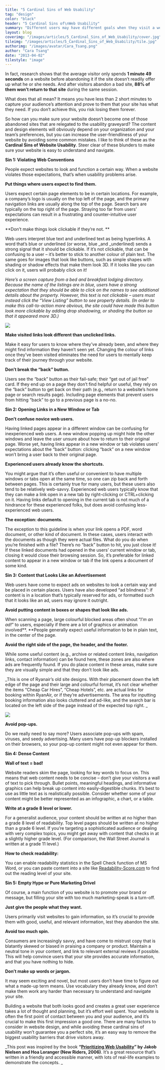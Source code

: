 ```yaml
---
title: "5 Cardinal Sins of Web Usability"
tag: "design"
color: "black"
header: "5 Cardinal Sins of\nWeb Usability"
summary: "Different users may have different goals when they visit a website, but they have one thing in common: they all want to achieve their goals quickly and easily."
layout: blog
coverimg: "/images/articles/5_Cardinal_Sins_of_Web_Usability/cover.jpg"
tileimg: "/images/articles/5_Cardinal_Sins_of_Web_Usability/tile.jpg"
authorimg: "/images/avatar/Cara_Tsang.png"
author: "Cara Tsang"
date: "2013-04-02"
tilestyle: "image"
---
```


In fact, research shows that the average visitor only spends **1 minute 49 seconds** on a website before abandoning it if the site doesn’t readily offer up what he or she needs. And after visitors abandon a bad site, **88% of them won’t return to that site** during the same session.

What does that all mean? It means you have less than 2 short minutes to capture your audience’s attention and prove to them that your site has what they need. If you don’t achieve this, you risk losing them forever.

So how can you make sure your website doesn’t become one of those abandoned sites that are relegated to the usability graveyard? The content and design elements will obviously depend on your organization and your team’s preferences, but you can increase the user-friendliness of your website by avoiding some common mistakes. I like to think of these as the **Cardinal Sins of Website Usability**. Steer clear of these blunders to make sure your website is easy to understand and navigate.

**Sin 1: Violating Web Conventions**

People expect websites to look and function a certain way. When a website violates those expectations, that’s when usability problems arise.

**Put things where users expect to find them.**

Users expect certain page elements to be in certain locations. For example, a company’s logo is usually on the top left of the page, and the primary navigation links are usually along the top of the page.  Search bars are typically on the top right of the page. Straying too far from users’ expectations can result in a frustrating and counter-intuitive user experience.

**Don’t make things look clickable if they’re not. **

Web users interpret blue text and underlined text as being hyperlinks. A word that’s blue or underlined (or worse, blue _and _underlined) sends a strong signal that it should be clickable. If it’s not clickable, that can be confusing to a user – it’s better to stick to another colour of plain text. The same goes for images that look like buttons, such as simple shapes with shading or shadow effects that make them look 3D. If it looks like you can click on it, users will probably click on it!

_Here’s a screen capture from a bed and breakfast lodging directory. Because the name of the listings are in blue, users have a strong expectation that they should be able to click on the names to see additional details about the property. However, this text is not clickable – users must instead click the “View Listing” button to see property details. (In order to make this call-to-action more obvious, the site could have made this button look more clickable by adding drop shadowing, or shading the button so that it appeared more 3D.)_

![](/images/articles/5_Cardinal_Sins_of_Web_Usability/body_1.jpg)

**Make visited links look different than unclicked links.**

Make it easy for users to know where they’ve already been, and where they might find information they haven’t seen yet. Changing the colour of links once they’ve been visited eliminates the need for users to mentally keep track of their journey through your website.

**Don’t break the “back” button.**

Users see the “back” button as their fail-safe; their “get out of jail free” card. If they end up on a page they don’t find helpful or useful, they rely on the “back” button to get back on their path (e.g., return to a website’s home page or search results page). Including page elements that prevent users from hitting “back” to go to a previous page is a no-no.

**Sin 2: Opening Links in a New Window or Tab**

**Don’t confuse novice web users.**

Having linked pages appear in a different window can be confusing for inexperienced web users. A new window popping up might hide the other windows and leave the user unsure about how to return to their original page. Worse yet, having links appear in a new window or tab violates users’ expectations about the “back” button: clicking “back” on a new window won’t bring a user back to their original page.

**Experienced users already know the shortcuts.**

You might argue that it’s often useful or convenient to have multiple windows or tabs open at the same time, so one can zip back and forth between pages. This is certainly true for many users, but these users also tend to be relatively web-savvy. Experienced web users typically know that they can make a link open in a new tab by right-clicking or CTRL+clicking on it. Having links default to opening in the current tab is not much of a hindrance for these experienced folks, but does avoid confusing less-experienced web users.

**The exception: documents.**

The exception to this guideline is when your link opens a PDF, word document, or other kind of document. In these cases, users interact with the documents as though they were actual files. What do you do when you’re finished with a file? There’s no “back” button to hit, you just close it! If these linked documents had opened in the users’ current window or tab, closing it would close their browsing session. So, it’s preferable for linked content to appear in a new window or tab if the link opens a document of some kind.

**Sin 3: Content that Looks Like an Advertisement**

Web users have come to expect ads on websites to look a certain way and be placed in certain places. Users have also developed “ad blindness”: if content is in a location that’s typically reserved for ads, or formatted such that it looks like an ad, users may ignore it outright.

**Avoid putting content in boxes or shapes that look like ads.**

When scanning a page, large colourful blocked areas often shout “_I’m an ad!_” to users, especially if there are a lot of graphics or animation involved**. **People generally expect useful information to be in plain text, in the center of the page.

**Avoid the right side of the page, the header, and the footer.**

While some useful content (e.g., archive or related content links, navigation links, contact information) can be found here, these zones are also where ads are frequently found. If you do place content in these areas, make sure they are visually simple and that they don’t look like ads.

_This is one of Ryanair’s old site designs. With their placement down the left edge of the page and their large and colourful format, it’s not clear whether the items “Cheap Car Hires”, “Cheap Hotels”, etc. are actual links for booking within RyanAir, or if they’re advertisements.  The area for inputting booking information also looks cluttered and ad-like, and the search bar is located on the left side of the page instead of the expected top right. _

![](/images/articles/5_Cardinal_Sins_of_Web_Usability/body_2.jpg)

**Avoid pop-ups.**

Do we really need to say more? Users associate pop-ups with spam, viruses, and seedy advertising. Many users have pop-up blockers installed on their browsers, so your pop-up content might not even appear for them.

 **Sin 4: Dense Content**

**Wall of text = bad!**

Website readers skim the page, looking for key words to focus on. This means that web content needs to be concise – don’t give your visitors a wall of text to pick through. Bullet points, meaningful headings, and informative graphics can help break up content into easily-digestible chunks. It’s best to use as little text as is realistically possible. Consider whether some of your content might be better represented as an infographic, a chart, or a table.

**Write at a grade 8 level or lower.**

For a generalist audience, your content should be written at no higher than a grade 8 level of readability. Top level pages should be written at no higher than a grade 6 level. If you’re targeting a sophisticated audience or dealing with very complex topics, you might get away with content that checks in at a slightly higher grade level. (For comparison, the Wall Street Journal is written at a grade 11 level.)

**How to check readability:**

You can enable readability statistics in the Spell Check function of MS Word, or you can paste content into a site like [Readability-Score.com](http://www.readability-score.com/) to find out the reading level of your site.

**Sin 5: Empty Hype or Pure Marketing Drivel**

Of course, a main function of you website is to promote your brand or message, but filling your site with too much marketing-speak is a turn-off.

**Just give the people what they want.**

Users primarily visit websites to gain information, so it’s crucial to provide them with good, useful, and relevant information, lest they abandon the site.

**Avoid too much spin.**

Consumers are increasingly savvy, and have come to mistrust copy that is blatantly skewed or biased in praising a company or product. Maintain a neutral tone in your content, and link to relevant external reviews if possible. This will help convince users that your site provides accurate information, and that you have nothing to hide.

**Don’t make up words or jargon.**

It may seem exciting and novel, but most users don’t have time to figure out what a made-up term means. Use vocabulary they already know, and don’t make them work any harder than necessary to understand and navigate your site.

Building a website that both looks good and creates a great user experience takes a lot of thought and planning, but it’s effort well spent. Your website is often the first point of contact between you and your audience, and it’s crucial to make this first impression a good one. There are many factors to consider in website design, and while avoiding these cardinal sins of usability won’t guarantee you a perfect site, it’s an easy way to remove the biggest usability barriers that drive visitors away.

_This post was inspired by the book __“[Prioritizing Web Usability](http://www.nngroup.com/books/prioritizing-web-usability/)” by Jakob Nielsen and Hoa Loranger (New Riders, 2006)__. It’s a great resource that’s written in a friendly and accessible manner, with lots of real-life examples to demonstrate the concepts. _
